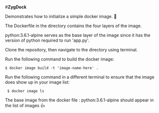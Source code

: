 #**ZygDock**

Demonstrates how to initialize a simple docker image. :whale:

The Dockerfile in the directory contains the four layers of the image.

python:3.6.1-alpine serves as the base layer of the image since it has the version
of python required to run 'app.py'.

Clone the repository, then navigate to the directory using terminal.

Run the following command to build the docker image:

```
$ docker image build -t 'image-name-here' .
```

Run the following command in a different terminal to ensure that the image does
show up in your image list:

```
 $ docker image ls
```
The base image from the docker file : python:3.6.1-alpine should appear in the list of images :+1:
